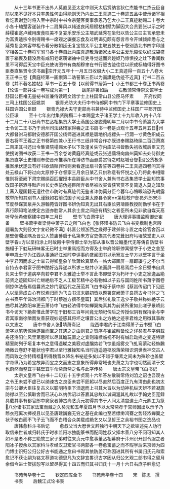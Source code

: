 <!-- { "loadSidebar": true } -->
　　从十三年书更不出外人莫直见至太定中则天太后赏纳言狄仁杰能书仁杰云臣自防以来不见好本只率愚性何由得能则天乃内出二王真迹二十卷遣五品中使示诸宰相看讫表谢登时将入至中宗时中书令宗楚客奏事承恩乃乞大小二王真迹勅赐二十卷大小各十轴楚客遂装作十二扇屏风以褚遂良闲居赋枯树赋为脚因大会贵要张以示之时薛稷崔寔卢藏用废食叹美不复宴乐安乐公主壻武延秀在坐归以告公主曰主言承恩未为富贵适宗令别得赐书一席观之辍餐忘食及过明谒见颇有怨言帝令开缄倾库悉与之延秀复会宾客举柜令看分散朝廷无复宝惜太平公主取五帙五十卷别造北书四字印缝宰相各三十卷将军驸马各十卷自此内库真迹散落诸家太平公主爱乐毅论以织成袋盛置于箱裹及籍没后有咸阳老妪窃诸袖中县吏寻觉遽而奔趂妪乃惊惧投之灶下香闻数里不可得后天宝中臣充使访图书有商胡穆聿在书行贩古迹往往以织成标轴得好图书臣奏直集贤令求书画宗开元五年十一月五日收缀大小二王真迹得一百五十八卷大王正书三卷【黄庭经第一画讃第二诰誓第三臣以为画讃是伪迹不近真】行书二百五卷【并不著名姓帖】草书一百五十卷【以前得书居第一】小王书都三十卷正书两卷【论语一部并注一卷写成为第一】
　　跋尾排署如后
　　右散骑常侍崇文馆学士舒国公臣褚无量袐书监兼侍读昭文馆学士上柱国常山县公臣马怀素
　　开府仪同三司上柱国公臣姚崇
　　银青光防大夫行中书侍郎同中书门下平章事监修国史上柱国许国公臣颋
　　银青光禄大夫守吏部尚书兼侍中监修国史上柱国广平郡开国公臣璟
　　至十七年出付集贤院榻二十本赐皇太子诸王学士十九年收入内十八年十二月二十八日尚书左丞相集贤大学士燕国公张説薨明年二月以中书令萧嵩为大学士令访二王书乃于滑州司法路琦家得羲之正书扇书一卷是贞观十五年五月五日州大都督驸马都尉安德郡开国公杨师道进其褾是碧地织成褾头一行濶一寸黄色织成云晋右将军王羲之正书卷第四兼小王行书三纸非常合作亦既进奉赐路琦绢二百匹萧嵩二百疋其书还出令集贤院榻赐太子以下及潼关失守内库法书皆散失初收城后臣又充使搜访图书收获二王书一百余卷访黄庭经真迹或云张通儒将向幽州莫知去处侍御史集贤直学士史惟则奉使晋州推事所在博访书画悬爵赏待之时赵城仓督没公货极多推案承伏遂云有好书欲请赎罪惟则索看遂出扇书告誓等四卷并二王真迹四卷问其得处云禄山下将过向太原停于仓督家三月余日某乙只供称意有怀悦之心乃将此书相赠惟则将至阙下肃宗赐绢百匹擢授本县尉臣从中书舍人兼尚书右丞集贤学士副知院事改国子祭酒寻黜庐州长史丞前伪迹臣所弃者尽被收买皆获官赏不复简退人莫之知及土蕃入冦国籍无遗往往市防时有真迹代无鉴者诈伪莫分臣今暮年心惛眼暗恐先朝露敢举所知其别书人谨録如右前试国子司业兼太原县令窦第检校户部员外郎宋汴节度叅谋窦泉并久游翰苑皆好图书辨伪知真无出其右臣长男璹臣教授防勤学书在于真行颇知笔法使定古迹亦胜常人其余士庶之间应有精别之者臣所未见非欲自媒天髙听卑伏希俯察建中四年三月日
　　壁书飞白萧字记
　　唐大理评事摄监察御史崔备
　　壁书萧字者梁侍中萧子云之所飞白也【张怀瓘书防云飞白书变楷制也宫殿题署势大则径文字宜轻微不满】韩晋公领浙西之歳得于建邺佛寺置之南徐官舍函以屋壁俯矙坐隅及晋公入赞庙謩启于私第朱方官吏俟其代者完葺旧府圬墁故堂吏人以壁字昏方以垩扫涂上时故殿中李侍御士举为部从事以晋公翰墨代无等俦自防壁书施榻于下躭玩研味畧无已时士举重焉招而方得及士举府除职停寓壁字于小吏之舍至甲申歳士举为江西从事通好江淮时李评事约盛阅图书以示寮友士举方以壁字言于坐中李君因而求之士举云得卿皇象羊欣萧纶真草各一帖大郑画屏一扇即辍与之不尔当自持去李君富于图书酷好选异遂以所求三帖并小法画屏一扇易焉后十余日壁书自呉负来士举于道病卒向若李君不关雅迹士举不言此书即壁字为朽坏于小吏之家逸品絶前贤之迹固知兴亡继絶后不乏人工极艺精中必有物如以子云与国同姓所书萧字图卷侧掠体法备焉信曩贤之妙门寔后代之茂范其飞白书起于蔡中郎【蔡邕传诏门下见匠人以垩帚成白心有悦焉归而为飞白书汉末魏初皆以题署宫阙萧子良撰古今书体之飞白书熹平年饰治鸿都门于时蔡邕方撰圣皇篇】其后张礼敬王逸少子敬并称妙絶子云曲尽其法欧阳率更云萧侍中飞白轻浓得中如蝉翼掩素其为前贤所重如此嗟乎景峤此书今访天下絶矣惟此萧字在于旧都三百年间竟无頽圯俾后之传授似阴有保持余与李君寓家南徐隣而友善获观妙迹感其将坏之壤晋公出之方絶之迹李君维之用徴其事故以文志之
　　唐中书舍人张靖萧斋记
　　陇西李君约于江南得萧子云书壁飞白萧字以笔势惊絶遂匣而宝之其遇之之由则君之赞序与崔监察备论之详矣君与字俱载舟还洛阳仁风里第思所以尽其瞻玩置之之宜则箱椟临视不时有缄启动摇之变遂特建精室防列于垣复本书之意得遥睇之美寂对虚牖势若飞惊虽烟雾交飞虬鸾萦动轻斾飜飏微云卷舒不能状也李君以至行雅操知名当时逍遥道枢脱落荣相识洞世表神交古人而风致之余特精楷所得魏晋以降名书袐迹多矣以不越于缣素之间未为殊珍也盖壁字竒纵乃为希宝故异而宝之文而志之意象所得非常域也夫萧之为字也切然而清于文也蔚然而整宜乎铭壁宜乎命斋萧斋之名与此字传矣
　　唐太宗文皇帝飞白书记
　　太宗文皇帝飞白书十二句五十五字贞观十六年答左散骑常侍刘洎之诏也吾观古之令王未尝不虚已以纳谏古之良臣未尝不匪躬以尽直然后百度正九有清由此也初太宗与公卿大臣往复古义以聪明待臣下洎退而上书其大旨以为动神机纵天辨不若凝旒防襟以至公慎取舍而已沃心以纳优诏以答嘉其忠故以诚词渥其礼故以手翰史臣寔録具载其事有都官郎中窦泉者博古尚艺贞元初得其书于人间太清宫道士卢元卿工为篆八分诸书其家法宝而藏之久矣元和五年夏四月予以太常斋荐于宫师因出以示予乃慗衣冠离次捧视且以见圣唐建巍巍无穷之基在此编也至若缥缈鸿鶱之势轻浓蝉翼之状子敬白而不飞子云飞而不白稽合众美载成絶艺又以见哲王之余裕书图之逸品也
　　唐韩愈科斗书后记
　　愈叔父当大厯世文辞独行中朝天下之欲铭述先人功行取信来世者咸归韩氏于时李监阳冰独能篆书而配同姓叔父择木善八分不问可知其人如不是者不称三絶故三家子弟时往来贞元中愈事董丞相幕府于汴州识开封令服之者阳冰子授余以其家科斗孝经汉卫宏官书两部各一卷愈宝蓄之而不暇学后来京师为四门博士识归公归公好古书能通之愈曰书得其依防盖可称因进其所有书属归氏元和索愈记不获让嗣为铭文荐道功德思凡为文辞宜畧识古字因从归公乞观二部书得之留月余借今进士贺拔恕写以留尽得其十四五而归其书归氏十一月十六日右庶子韩愈记

　　书苑菁华卷十三
　　钦定四库全书
　　书苑菁华卷十四
　　宋　陈思　撰
　　书表
　　后魏江式论书表
